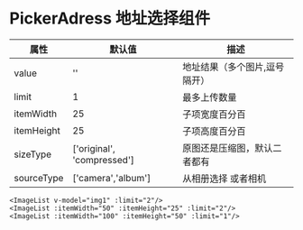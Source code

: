 # PickerAdress 地址选择组件

|属性|默认值|描述
|---|---|---|
|value|''|地址结果（多个图片,逗号隔开）
|limit|1|最多上传数量
|itemWidth|25|子项宽度百分百
|itemHeight|25|子项高度百分百
|sizeType|['original', 'compressed']|原图还是压缩图，默认二者都有
|sourceType|['camera','album'] |从相册选择 或者相机

```vue
<ImageList v-model="img1" :limit="2"/>
<ImageList :itemWidth="50" :itemHeight="25" :limit="2"/>
<ImageList :itemWidth="100" :itemHeight="50" :limit="1"/>
```